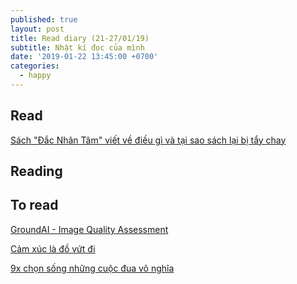 ```yaml
---
published: true
layout: post
title: Read diary (21-27/01/19)
subtitle: Nhật kí đọc của mình
date: '2019-01-22 13:45:00 +0700'
categories:
  - happy
---
```

## Read

[Sách "Đắc Nhân Tâm" viết về điều gì và tại sao sách lại bị tẩy chay](https://spiderum.com/bai-dang/Sach-Dac-Nhan-Tam-Viet-Ve-Dieu-Gi-Va-Tai-Sao-Sach-Lai-Bi-Tay-Chay-e97?fbclid=IwAR06NpZXC7gkDv5sy3RCjoN9kLxSI_1a7S09Ku58fIGDv1Fo3onbrzwRQsE)

## Reading



## To read

[GroundAI - Image Quality Assessment](https://www.groundai.com/search/?text=image+quality&sort=_score)

[Cảm xúc là đồ vứt đi](http://www.tamlyhoctoipham.com/cam-xuc-la-do-vut-di?fbclid=IwAR03tyIX5hYHbmrN8UTvaXDzsUNi7LQPCUuAAbsP7wnrb7EexdeDSorioOM)

[9x chọn sống những cuộc đua vô nghĩa](https://spiderum.com/bai-dang/9x-chon-song-nhung-cuoc-dua-vo-nghia-bh0?fbclid=IwAR3tksGY_rKE6lsmtCDizcG-LJeWLua4_OOsQOdVU18NG7CsvUV8-vh0bo4)
